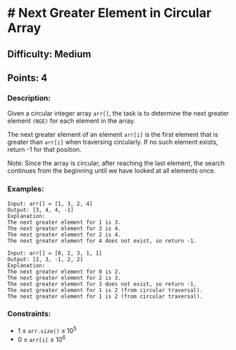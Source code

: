 # # Next Greater Element in Circular Array
## Difficulty: Medium
## Points: 4
### Description:
Given a circular integer array `arr[]`, the task is to determine the next greater element `(NGE)` for each element in the array.

The next greater element of an element `arr[i]` is the first element that is greater than `arr[i]` when traversing circularly. If no such element exists, return -1 for that position.

Note: Since the array is circular, after reaching the last element, the search continues from the beginning until we have looked at all elements once.

### Examples:
```
Input: arr[] = [1, 3, 2, 4]
Output: [3, 4, 4, -1]
Explanation:
The next greater element for 1 is 3.
The next greater element for 3 is 4.
The next greater element for 2 is 4.
The next greater element for 4 does not exist, so return -1.
```
```
Input: arr[] = [0, 2, 3, 1, 1]
Output: [2, 3, -1, 2, 2]
Explanation:
The next greater element for 0 is 2.
The next greater element for 2 is 3.
The next greater element for 3 does not exist, so return -1.
The next greater element for 1 is 2 (from circular traversal).
The next greater element for 1 is 2 (from circular traversal).
```

### Constraints:
- 1 ≤ `arr.size()` ≤ 10<sup>5</sup>
- 0 ≤ `arr[i]` ≤ 10<sup>6</sup>